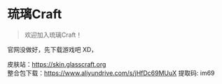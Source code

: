 # 琉璃Craft

> 欢迎加入琉璃Craft！

官网没做好，先下载游戏吧 XD，

皮肤站：https://skin.glasscraft.org  
整合包下载：https://www.aliyundrive.com/s/jHfDc69MUuX 提取码: im69